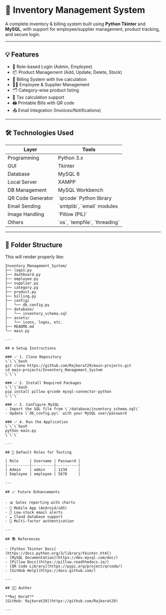 # 🧾 Inventory Management System

A complete inventory & billing system built using **Python Tkinter** and **MySQL**, with support for employee/supplier management, product tracking, and secure login.

---

## 💡 Features

- 🔐 Role-based Login (Admin, Employee)
- 📦 Product Management (Add, Update, Delete, Stock)
- 🧾 Billing System with live calculation
- 👨‍💼 Employee & Supplier Management
- 🗂️ Category-wise product listing
- 🧮 Tax calculation support
- 🖨️ Printable Bills with QR code
- 📤 Email Integration (Invoices/Notifications)

---

## 🛠 Technologies Used

| Layer              | Tools                        |
|--------------------|------------------------------|
| Programming        | Python 3.x                   |
| GUI                | Tkinter                      |
| Database           | MySQL 8                      |
| Local Server       | XAMPP                        |
| DB Management      | MySQL Workbench              |
| QR Code Generator  | \`qrcode\` Python library      |
| Email Sending      | \`smtplib\`, \`email\` modules   |
| Image Handling     | \`Pillow (PIL)\`               |
| Others             | \`os\`, \`tempfile\`, \`threading\`|

---

## 📂 Folder Structure

This will render properly like:

```
Inventory_Management_System/
├── login.py
├── dashboard.py
├── employee.py
├── supplier.py
├── category.py
├── product.py
├── billing.py
├── config/
│   └── db_config.py
├── database/
│   └── inventory_schema.sql
├── assets/
│   └── icons, logos, etc.
├── README.md
└── main.py

---

## ⚙️ Setup Instructions

### ✅ 1. Clone Repository
\`\`\`bash
git clone https://github.com/Rajkorat29/main-projects.git
cd main-projects/Inventory_Management_System
\`\`\`

### ✅ 2. Install Required Packages
\`\`\`bash
pip install pillow qrcode mysql-connector-python
\`\`\`

### ✅ 3. Configure MySQL
- Import the SQL file from \`/database/inventory_schema.sql\`
- Update \`db_config.py\` with your MySQL user/password

### ✅ 4. Run the Application
\`\`\`bash
python main.py
\`\`\`

---

## 👤 Default Roles for Testing

| Role     | Username | Password |
|----------|----------|----------|
| Admin    | admin    | 1234     |
| Employee | employee | 5678     |

---

## 📈 Future Enhancements

- 📊 Sales reporting with charts
- 📲 Mobile App (Android/iOS)
- 📩 Low-stock email alerts
- ☁️ Cloud database support
- 🔐 Multi-factor authentication

---

## 📚 References

- [Python Tkinter Docs](https://docs.python.org/3/library/tkinter.html)
- [MySQL Documentation](https://dev.mysql.com/doc/)
- [Pillow Docs](https://pillow.readthedocs.io/)
- [QR Code Library](https://pypi.org/project/qrcode/)
- [GitHub Help](https://docs.github.com/)

---

## 👨‍💻 Author

**Raj Korat**  
[GitHub: Rajkorat29](https://github.com/Rajkorat29)

---
